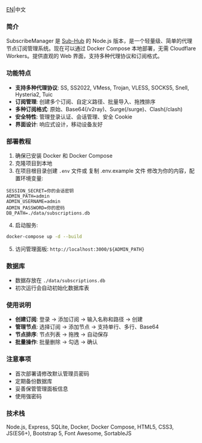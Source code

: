 [EN](https://github.com/jokerknight/SubscribeManager/blob/main/README.md)|中文
### 简介
SubscribeManager 是 [Sub-Hub](https://github.com/shiyi11yi/Sub-Hub) 的 Node.js 版本，是一个轻量级、简单的代理节点订阅管理系统。现在可以通过 Docker Compose 本地部署，无需 Cloudflare Workers。提供直观的 Web 界面，支持多种代理协议和订阅格式。

### 功能特点
- **支持多种代理协议**: SS, SS2022, VMess, Trojan, VLESS, SOCKS5, Snell, Hysteria2, Tuic
- **订阅管理**: 创建多个订阅、自定义路径、批量导入、拖拽排序
- **多种订阅格式**: 原始、Base64(/v2ray)、Surge(/surge)、Clash(/clash)
- **安全特性**: 管理登录认证、会话管理、安全 Cookie
- **界面设计**: 响应式设计，移动设备友好

### 部署教程
1. 确保已安装 Docker 和 Docker Compose
2. 克隆项目到本地
3. 在项目根目录创建 `.env` 文件或 复制 .env.example 文件 修改为你的内容，配置环境变量:
```env
SESSION_SECRET=你的会话密钥
ADMIN_PATH=admin
ADMIN_USERNAME=admin
ADMIN_PASSWORD=你的密码
DB_PATH=./data/subscriptions.db
```
4. 启动服务:
```bash
docker-compose up -d --build
```
5. 访问管理面板: `http://localhost:3000/${ADMIN_PATH}`

### 数据库
- 数据存放在 `./data/subscriptions.db`
- 初次运行会自动初始化数据库表

### 使用说明
- **创建订阅**: 登录 → 添加订阅 → 输入名称和路径 → 创建
- **管理节点**: 选择订阅 → 添加节点 → 支持单行、多行、Base64
- **节点排序**: 节点列表 → 拖拽 → 自动保存
- **批量操作**: 批量删除 → 勾选 → 确认

### 注意事项
- 首次部署请修改默认管理员密码
- 定期备份数据库
- 妥善保管管理面板信息
- 使用强密码

### 技术栈
Node.js, Express, SQLite, Docker, Docker Compose, HTML5, CSS3, JS(ES6+), Bootstrap 5, Font Awesome, SortableJS
